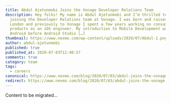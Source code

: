 ```yaml
---
title: Abdul Ajetunmobi Joins the Vonage Developer Relations Team
description: Hey folks! My name is Abdul Ajetunmobi and I’m thrilled to be
  joining the Developer Relations team at Vonage. I was born and raised in South
  London and previously to Vonage I spent a few years working on consumer
  products as an iOS engineer. My introduction to Mobile Development was with
  Android before Android Studio […]
thumbnail: https://www.nexmo.com/wp-content/uploads/2020/07/Abdul-1.png
author: abdul-ajetunmobi
published: true
published_at: 2020-07-03T12:40:57
comments: true
category: team
tags:
  - careers
canonical: https://www.nexmo.com/blog/2020/07/03/abdul-joins-the-vonage-developer-relations-team
redirect: https://www.nexmo.com/blog/2020/07/03/abdul-joins-the-vonage-developer-relations-team
---
```

Content to be migrated...